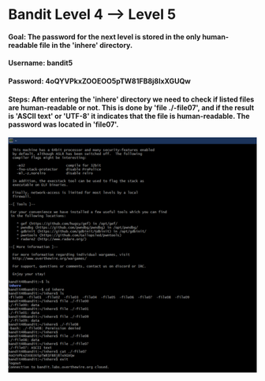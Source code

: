 # Bandit Level 4 --> Level 5

#### Goal: The password for the next level is stored in the only human-readable file in the 'inhere' directory.
#### Username: bandit5
#### Password: 4oQYVPkxZOOEOO5pTW81FB8j8lxXGUQw
#### Steps: After entering the 'inhere' directory we need to check if listed files are human-readable or not. This is done by 'file ./-file07', and if the result is 'ASCII text' or 'UTF-8' it indicates that the file is human-readable. The password was located in 'file07'. 

![Bandit Level-5](Bandit-Level-5.png)
